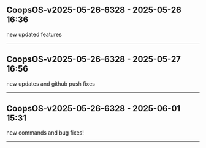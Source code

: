 
## CoopsOS-v2025-05-26-6328 - 2025-05-26 16:36

new updated features

---


## CoopsOS-v2025-05-26-6328 - 2025-05-27 16:56

new updates and github push fixes

---


## CoopsOS-v2025-05-26-6328 - 2025-06-01 15:31

new commands and bug fixes!

---

